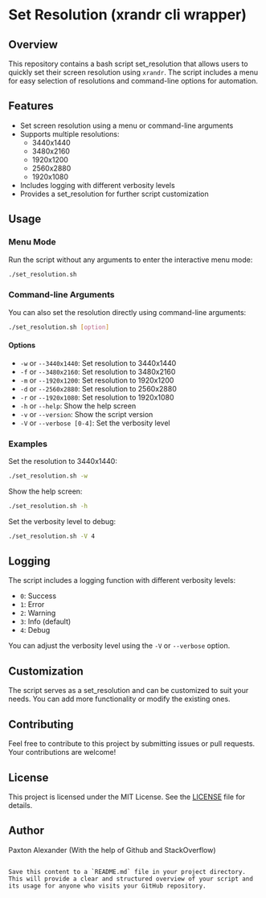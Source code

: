 # Set Resolution (xrandr cli wrapper)

## Overview

This repository contains a bash script set_resolution that allows users to quickly set their screen resolution using `xrandr`. The script includes a menu for easy selection of resolutions and command-line options for automation.

## Features

- Set screen resolution using a menu or command-line arguments
- Supports multiple resolutions:
  - 3440x1440
  - 3480x2160
  - 1920x1200
  - 2560x2880
  - 1920x1080
- Includes logging with different verbosity levels
- Provides a set_resolution for further script customization

## Usage

### Menu Mode

Run the script without any arguments to enter the interactive menu mode:

```bash
./set_resolution.sh
```

### Command-line Arguments

You can also set the resolution directly using command-line arguments:

```bash
./set_resolution.sh [option]
```

#### Options

- `-w` or `--3440x1440`: Set resolution to 3440x1440
- `-f` or `--3480x2160`: Set resolution to 3480x2160
- `-m` or `--1920x1200`: Set resolution to 1920x1200
- `-d` or `--2560x2880`: Set resolution to 2560x2880
- `-r` or `--1920x1080`: Set resolution to 1920x1080
- `-h` or `--help`: Show the help screen
- `-v` or `--version`: Show the script version
- `-V` or `--verbose [0-4]`: Set the verbosity level

### Examples

Set the resolution to 3440x1440:

```bash
./set_resolution.sh -w
```

Show the help screen:

```bash
./set_resolution.sh -h
```

Set the verbosity level to debug:

```bash
./set_resolution.sh -V 4
```

## Logging

The script includes a logging function with different verbosity levels:

- `0`: Success
- `1`: Error
- `2`: Warning
- `3`: Info (default)
- `4`: Debug

You can adjust the verbosity level using the `-V` or `--verbose` option.

## Customization

The script serves as a set_resolution and can be customized to suit your needs. You can add more functionality or modify the existing ones.

## Contributing

Feel free to contribute to this project by submitting issues or pull requests. Your contributions are welcome!

## License

This project is licensed under the MIT License. See the [LICENSE](LICENSE) file for details.

## Author

Paxton Alexander (With the help of Github and StackOverflow)
```

Save this content to a `README.md` file in your project directory. This will provide a clear and structured overview of your script and its usage for anyone who visits your GitHub repository.
